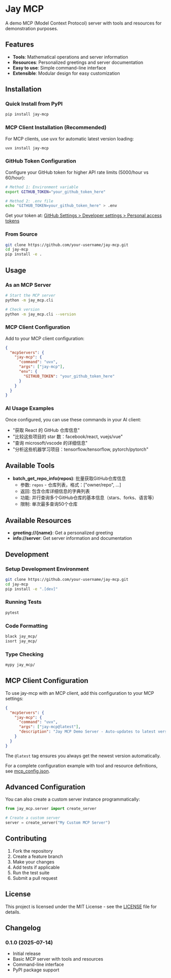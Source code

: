 # Jay MCP

A demo MCP (Model Context Protocol) server with tools and resources for demonstration purposes.

## Features

- **Tools**: Mathematical operations and server information
- **Resources**: Personalized greetings and server documentation
- **Easy to use**: Simple command-line interface
- **Extensible**: Modular design for easy customization

## Installation

### Quick Install from PyPI

```bash
pip install jay-mcp
```

### MCP Client Installation (Recommended)

For MCP clients, use uvx for automatic latest version loading:

```bash
uvx install jay-mcp
```

### GitHub Token Configuration

Configure your GitHub token for higher API rate limits (5000/hour vs 60/hour):

```bash
# Method 1: Environment variable
export GITHUB_TOKEN="your_github_token_here"

# Method 2: .env file
echo "GITHUB_TOKEN=your_github_token_here" > .env
```

Get your token at: [GitHub Settings > Developer settings > Personal access tokens](https://github.com/settings/tokens)

### From Source

```bash
git clone https://github.com/your-username/jay-mcp.git
cd jay-mcp
pip install -e .
```

## Usage

### As an MCP Server

```bash
# Start the MCP server
python -m jay_mcp.cli

# Check version
python -m jay_mcp.cli --version
```

### MCP Client Configuration

Add to your MCP client configuration:

```json
{
  "mcpServers": {
    "jay-mcp": {
      "command": "uvx",
      "args": ["jay-mcp"],
      "env": {
        "GITHUB_TOKEN": "your_github_token_here"
      }
    }
  }
}
```

### AI Usage Examples

Once configured, you can use these commands in your AI client:

- "获取 React 的 GitHub 仓库信息"
- "比较这些项目的 star 数：facebook/react, vuejs/vue"
- "查询 microsoft/vscode 的详细信息"
- "分析这些机器学习项目：tensorflow/tensorflow, pytorch/pytorch"

## Available Tools

- **batch_get_repo_info(repos)**: 批量获取GitHub仓库信息
  - 参数: `repos` - 仓库列表，格式：["owner/repo", ...]
  - 返回: 包含仓库详细信息的字典列表
  - 功能: 并行查询多个GitHub仓库的基本信息（stars、forks、语言等）
  - 限制: 单次最多查询50个仓库

## Available Resources

- **greeting://{name}**: Get a personalized greeting
- **info://server**: Get server information and documentation

## Development

### Setup Development Environment

```bash
git clone https://github.com/your-username/jay-mcp.git
cd jay-mcp
pip install -e ".[dev]"
```

### Running Tests

```bash
pytest
```

### Code Formatting

```bash
black jay_mcp/
isort jay_mcp/
```

### Type Checking

```bash
mypy jay_mcp/
```

## MCP Client Configuration

To use jay-mcp with an MCP client, add this configuration to your MCP settings:

```json
{
  "mcpServers": {
    "jay-mcp": {
      "command": "uvx",
      "args": ["jay-mcp@latest"],
      "description": "Jay MCP Demo Server - Auto-updates to latest version"
    }
  }
}
```

The `@latest` tag ensures you always get the newest version automatically.

For a complete configuration example with tool and resource definitions, see [mcp_config.json](mcp_config.json).

## Advanced Configuration

You can also create a custom server instance programmatically:

```python
from jay_mcp.server import create_server

# Create a custom server
server = create_server("My Custom MCP Server")
```

## Contributing

1. Fork the repository
2. Create a feature branch
3. Make your changes
4. Add tests if applicable
5. Run the test suite
6. Submit a pull request

## License

This project is licensed under the MIT License - see the [LICENSE](LICENSE) file for details.

## Changelog

### 0.1.0 (2025-07-14)

- Initial release
- Basic MCP server with tools and resources
- Command-line interface
- PyPI package support
